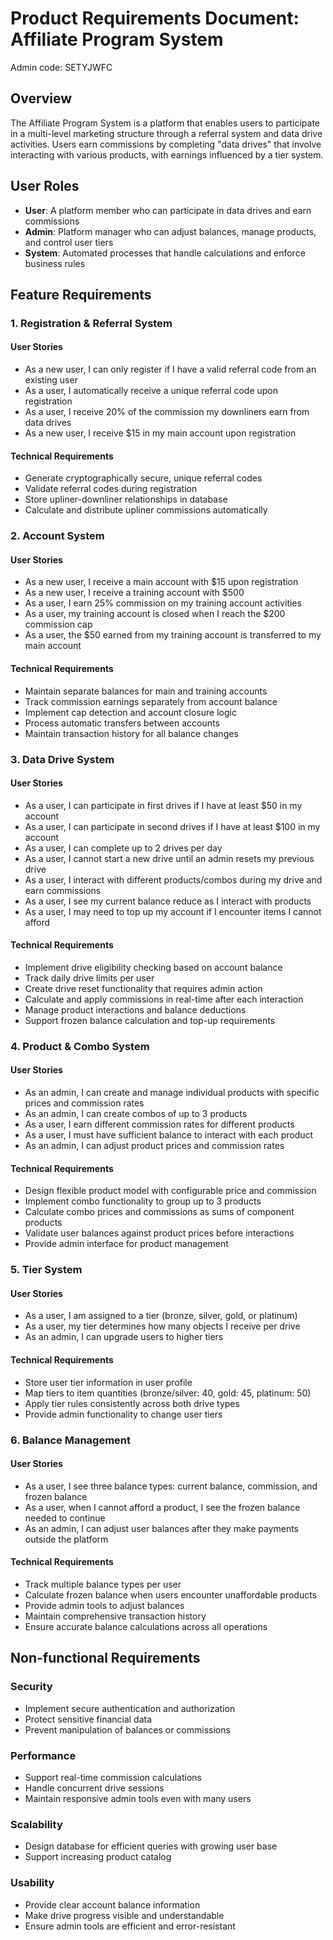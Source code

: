 # Product Requirements Document: Affiliate Program System

Admin code: SETYJWFC
 
## Overview 
The Affiliate Program System is a platform that enables users to participate in a multi-level marketing structure through a referral system and data drive activities. Users earn commissions by completing "data drives" that involve interacting with various products, with earnings influenced by a tier system.

## User Roles
- **User**: A platform member who can participate in data drives and earn commissions
- **Admin**: Platform manager who can adjust balances, manage products, and control user tiers
- **System**: Automated processes that handle calculations and enforce business rules

## Feature Requirements

### 1. Registration & Referral System

#### User Stories
- As a new user, I can only register if I have a valid referral code from an existing user
- As a user, I automatically receive a unique referral code upon registration
- As a user, I receive 20% of the commission my downliners earn from data drives
- As a new user, I receive $15 in my main account upon registration

#### Technical Requirements
- Generate cryptographically secure, unique referral codes
- Validate referral codes during registration
- Store upliner-downliner relationships in database
- Calculate and distribute upliner commissions automatically

### 2. Account System

#### User Stories
- As a new user, I receive a main account with $15 upon registration
- As a new user, I receive a training account with $500
- As a user, I earn 25% commission on my training account activities
- As a user, my training account is closed when I reach the $200 commission cap
- As a user, the $50 earned from my training account is transferred to my main account

#### Technical Requirements
- Maintain separate balances for main and training accounts
- Track commission earnings separately from account balance
- Implement cap detection and account closure logic
- Process automatic transfers between accounts
- Maintain transaction history for all balance changes

### 3. Data Drive System

#### User Stories
- As a user, I can participate in first drives if I have at least $50 in my account
- As a user, I can participate in second drives if I have at least $100 in my account
- As a user, I can complete up to 2 drives per day
- As a user, I cannot start a new drive until an admin resets my previous drive
- As a user, I interact with different products/combos during my drive and earn commissions
- As a user, I see my current balance reduce as I interact with products
- As a user, I may need to top up my account if I encounter items I cannot afford

#### Technical Requirements
- Implement drive eligibility checking based on account balance
- Track daily drive limits per user
- Create drive reset functionality that requires admin action
- Calculate and apply commissions in real-time after each interaction
- Manage product interactions and balance deductions
- Support frozen balance calculation and top-up requirements

### 4. Product & Combo System

#### User Stories
- As an admin, I can create and manage individual products with specific prices and commission rates
- As an admin, I can create combos of up to 3 products
- As a user, I earn different commission rates for different products
- As a user, I must have sufficient balance to interact with each product
- As an admin, I can adjust product prices and commission rates

#### Technical Requirements
- Design flexible product model with configurable price and commission
- Implement combo functionality to group up to 3 products
- Calculate combo prices and commissions as sums of component products
- Validate user balances against product prices before interactions
- Provide admin interface for product management

### 5. Tier System

#### User Stories
- As a user, I am assigned to a tier (bronze, silver, gold, or platinum)
- As a user, my tier determines how many objects I receive per drive
- As an admin, I can upgrade users to higher tiers

#### Technical Requirements
- Store user tier information in user profile
- Map tiers to item quantities (bronze/silver: 40, gold: 45, platinum: 50)
- Apply tier rules consistently across both drive types
- Provide admin functionality to change user tiers

### 6. Balance Management

#### User Stories
- As a user, I see three balance types: current balance, commission, and frozen balance
- As a user, when I cannot afford a product, I see the frozen balance needed to continue
- As an admin, I can adjust user balances after they make payments outside the platform

#### Technical Requirements
- Track multiple balance types per user
- Calculate frozen balance when users encounter unaffordable products
- Provide admin tools to adjust balances
- Maintain comprehensive transaction history
- Ensure accurate balance calculations across all operations

## Non-functional Requirements

### Security
- Implement secure authentication and authorization
- Protect sensitive financial data
- Prevent manipulation of balances or commissions

### Performance
- Support real-time commission calculations
- Handle concurrent drive sessions
- Maintain responsive admin tools even with many users

### Scalability
- Design database for efficient queries with growing user base
- Support increasing product catalog

### Usability
- Provide clear account balance information
- Make drive progress visible and understandable
- Ensure admin tools are efficient and error-resistant